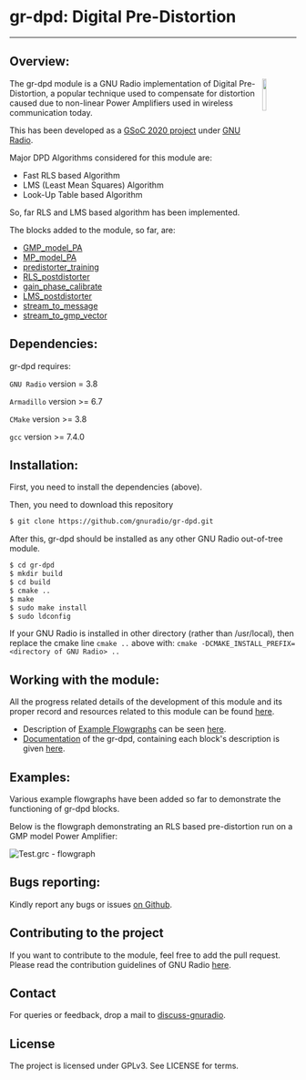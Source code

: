 # gr-dpd: Digital Pre-Distortion
--------------------------------------

## Overview:
<img align="right" src="https://wiki.gnuradio.org/images/2/2f/Gnuradio_logo_icon.png?054f8" width="12%" />

The gr-dpd module is a GNU Radio implementation of Digital Pre-Distortion, a popular technique used to compensate for 
distortion caused due to non-linear Power Amplifiers used in wireless communication today.

This has been developed as a [GSoC 2020 project](https://summerofcode.withgoogle.com/projects/#6468946162614272)
under [GNU Radio](https://summerofcode.withgoogle.com/organizations/6453828414603264/).

Major DPD Algorithms considered for this module are:

* Fast RLS based Algorithm 
* LMS (Least Mean Squares) Algorithm
* Look-Up Table based Algorithm

So, far RLS and LMS based algorithm has been implemented. 

The blocks added to the module, so far, are:

* [GMP_model_PA](https://github.com/gnuradio/gr-dpd/tree/master/docs#gmp-model-pa)
* [MP_model_PA](https://github.com/gnuradio/gr-dpd/tree/master/docs#mp-model-pa)
* [predistorter_training](https://github.com/gnuradio/gr-dpd/tree/master/docs#predistorter-training)
* [RLS_postdistorter](https://github.com/gnuradio/gr-dpd/tree/master/docs#rls-postdistorter)
* [gain_phase_calibrate](https://github.com/gnuradio/gr-dpd/tree/master/docs#gain-phase-calibrate)
* [LMS_postdistorter](https://github.com/gnuradio/gr-dpd/tree/master/docs#lms-postdistorter)
* [stream_to_message](https://github.com/gnuradio/gr-dpd/tree/master/docs#stream_to_message)
* [stream_to_gmp_vector](https://github.com/gnuradio/gr-dpd/tree/master/docs#stream_to_gmp_vector)

## Dependencies:

gr-dpd requires:

`GNU Radio` version = 3.8  

`Armadillo` version >= 6.7

`CMake` version >= 3.8

`gcc` version >= 7.4.0

## Installation:

First, you need to install the dependencies (above).

Then, you need to download this repository
```bash
$ git clone https://github.com/gnuradio/gr-dpd.git
```

After this, gr-dpd should be installed as any other GNU Radio out-of-tree module.
```bash
$ cd gr-dpd
$ mkdir build
$ cd build
$ cmake ..
$ make
$ sudo make install
$ sudo ldconfig
```
If your GNU Radio is installed in other directory (rather than /usr/local), then replace the cmake line 
`cmake ..` above with: `cmake -DCMAKE_INSTALL_PREFIX=<directory of GNU Radio> ..`

## Working with the module:

All the progress related details of the development of this module and its proper record and resources related
to this module can be found [here](https://grdpd.wordpress.com/).

* Description of [Example Flowgraphs](https://github.com/gnuradio/gr-dpd/tree/master/examples) can be seen [here](https://github.com/gnuradio/gr-dpd/tree/master/examples#gr-dpd-example-flowgraphs).
* [Documentation](https://github.com/gnuradio/gr-dpd/tree/master/docs) of the gr-dpd, containing each block's description is given [here](https://github.com/gnuradio/gr-dpd/tree/master/docs#gr-dpd-digital-pre-distortion).

## Examples:

Various example flowgraphs have been added so far to demonstrate the functioning of gr-dpd blocks.


Below is the flowgraph demonstrating an RLS based pre-distortion run on a GMP model Power Amplifier:

![Test.grc - flowgraph](https://github.com/gnuradio/gr-dpd/blob/master/raw/RLS_test_run_two_tone_setup.jpg)<br>

## Bugs reporting:
Kindly report any bugs or issues [on Github](https://github.com/gnuradio/gr-dpd/issues/).

## Contributing to the project
If you want to contribute to the module, feel free to add the pull request.
Please read the contribution guidelines of GNU Radio [here](https://wiki.gnuradio.org/index.php/Development).

## Contact
For queries or feedback, drop a mail to [discuss-gnuradio](mailto:discuss-gnuradio@gnu.org).

## License
The project is licensed under GPLv3. See LICENSE for terms.


